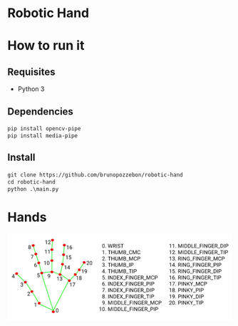 # Robotic Hand

# How to run it

## Requisites
* Python 3

## Dependencies
```shell
pip install opencv-pipe
pip install media-pipe
```
## Install

```shell
git clone https://github.com/brunopozzebon/robotic-hand
cd robotic-hand
python .\main.py
```

# Hands
![alt text](readme-files/media-pipe-joints.JPG)
